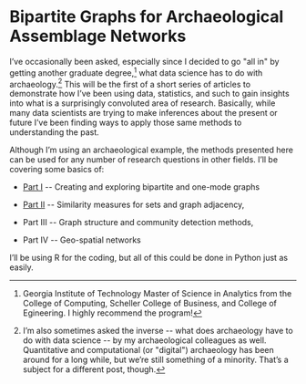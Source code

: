 # Bipartite Graphs for Archaeological Assemblage Networks

I’ve occasionally been asked, especially since I decided to go "all in" by
getting another graduate degree,[^fn1] what data science has to do with
archaeology.[^fn2] This will be the first of a short series of articles to
demonstrate how I’ve been using data, statistics, and such to gain insights
into what is a surprisingly convoluted area of research. Basically, while many
data scientists are trying to make inferences about the present or future I’ve
been finding ways to apply those same methods to understanding the past.

Although I’m using an archaeological example, the methods presented here can be
used for any number of research questions in other fields. I’ll be covering
some basics of:

* [Part I](https://medium.com/towards-data-science/bipartite-graphs-for-archaeological-assemblage-networks-part-i-648a2f20d389) -- Creating and exploring bipartite and one-mode graphs

* [Part II](https://medium.com/towards-data-science/similarity-measures-and-graph-adjacency-with-sets-a33d16e527e1) -- Similarity measures for sets and graph adjacency,

* Part III -- Graph structure and community detection methods,

* Part IV -- Geo-spatial networks

I’ll be using R for the coding, but all of this could be done in Python just as
easily.

[^fn1]: Georgia Institute of Technology Master of Science in Analytics from the
    College of Computing, Scheller College of Business, and College of
    Egineering. I highly recommend the program!

[^fn2]: I’m also sometimes asked the inverse -- what does archaeology have to
    do with data science -- by my archaeological colleagues as well.
    Quantitative and computational (or "digital") archaeology has been around
    for a long while, but we’re still something of a minority. That’s a subject
    for a different post, though.
